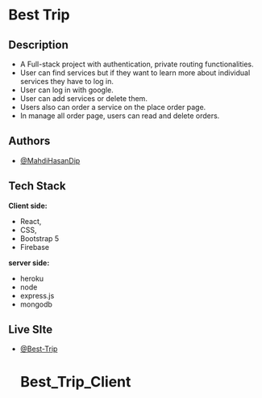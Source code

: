 # Best Trip

## Description
-	A Full-stack project with authentication, private routing functionalities.
-	User can find services but if they want to learn more about individual services they have to log in.
-	User can log in with google.
-	User can add services or delete them.
-	Users also can order a service on the place order page.
-	In manage all order page, users can read and delete orders.





## Authors

- [@MahdiHasanDip](https://www.github.com/MahdiHasanDip)


  
## Tech Stack

**Client side:** 
- React, 
- CSS, 
- Bootstrap 5
- Firebase

**server side:**
- heroku
- node
- express.js
- mongodb






  
## Live SIte

- [@Best-Trip](https://assignment-11-cbab5.web.app/)

  # Best_Trip_Client
